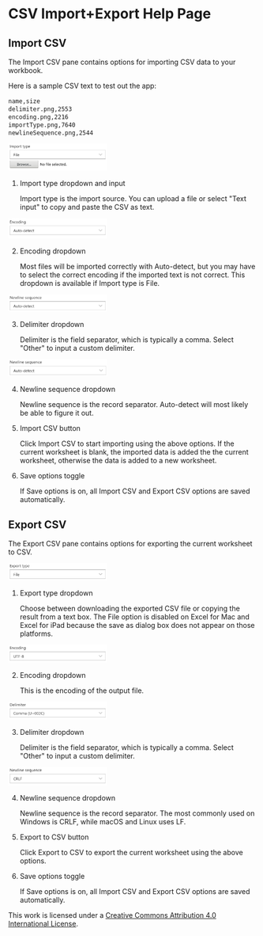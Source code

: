 # CSV Import+Export Help Page

## Import CSV

The Import CSV pane contains options for importing CSV data to your workbook.

Here is a sample CSV text to test out the app:

```
name,size
delimiter.png,2553
encoding.png,2216
importType.png,7640
newlineSequence.png,2544
```

<img src="https://raw.githubusercontent.com/Emurasoft/excel-csv-import-help/master/images/import/importType.png?raw=true" width="200px" />

1. Import type dropdown and input

    Import type is the import source. You can upload a file or select "Text input" to copy and paste the CSV as text.

<img src="https://raw.githubusercontent.com/Emurasoft/excel-csv-import-help/master/images/import/encoding.png?raw=true" width="200px" />

2. Encoding dropdown

    Most files will be imported correctly with Auto-detect, but you may have to select the correct encoding if the imported text is not correct. This dropdown is available if Import type is File.

<img src="https://raw.githubusercontent.com/Emurasoft/excel-csv-import-help/master/images/import/delimiter.png?raw=true" width="200px" />

3. Delimiter dropdown

    Delimiter is the field separator, which is typically a comma. Select "Other" to input a custom delimiter.

<img src="https://raw.githubusercontent.com/Emurasoft/excel-csv-import-help/master/images/import/newlineSequence.png?raw=true" width="200px" />

4. Newline sequence dropdown

    Newline sequence is the record separator. Auto-detect will most likely be able to figure it out.

5. Import CSV button

    Click Import CSV to start importing using the above options. If the current worksheet is blank, the imported data is added the the current worksheet, otherwise the data is added to a new worksheet.

6. Save options toggle

    If Save options is on, all Import CSV and Export CSV options are saved automatically.

## Export CSV

The Export CSV pane contains options for exporting the current worksheet to CSV. 

<img src="https://raw.githubusercontent.com/Emurasoft/excel-csv-import-help/master/images/export/exportType.png?raw=true" width="200px" />

1. Export type dropdown

    Choose between downloading the exported CSV file or copying the result from a text box. The File option is disabled on Excel for Mac and Excel for iPad because the save as dialog box does not appear on those platforms.

<img src="https://raw.githubusercontent.com/Emurasoft/excel-csv-import-help/master/images/export/encoding.png?raw=true" width="200px" />

2. Encoding dropdown

    This is the encoding of the output file.

<img src="https://raw.githubusercontent.com/Emurasoft/excel-csv-import-help/master/images/export/delimiter.png?raw=true" width="200px" />

3. Delimiter dropdown

    Delimiter is the field separator, which is typically a comma. Select "Other" to input a custom delimiter.

<img src="https://raw.githubusercontent.com/Emurasoft/excel-csv-import-help/master/images/export/newlineSequence.png?raw=true" width="200px" />

4. Newline sequence dropdown

    Newline sequence is the record separator. The most commonly used on Windows is CRLF, while macOS and Linux uses LF.

5. Export to CSV button

    Click Export to CSV to export the current worksheet using the above options.

6. Save options toggle

    If Save options is on, all Import CSV and Export CSV options are saved automatically.

This work is licensed under a [Creative Commons Attribution 4.0 International License](https://creativecommons.org/licenses/by/4.0/).